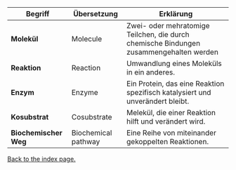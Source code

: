 Begriff | Übersetzung | Erklärung
------- | ----------- | ---------
**Molekül** | Molecule | Zwei- oder mehratomige Teilchen, die durch chemische Bindungen zusammengehalten werden
**Reaktion** | Reaction | Umwandlung eines Moleküls in ein anderes.
**Enzym** | Enzyme | Ein Protein, das eine Reaktion spezifisch katalysiert und unverändert bleibt.
**Kosubstrat** | Cosubstrate | Melekül, die einer Reaktion hilft und verändert wird.
**Biochemischer Weg** | Biochemical pathway | Eine Reihe von miteinander gekoppelten Reaktionen.
[Back to the index page.](https://kiratsuwa.github.io/biochemistry/)